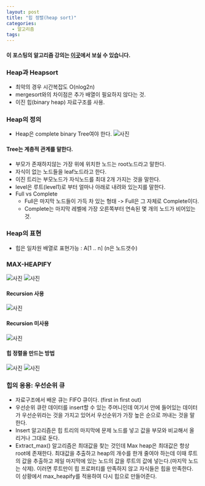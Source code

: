 ```yaml
---
layout: post
title: "힙 정렬(heap sort)"
categories:
  - 알고리즘
tags:
---
```


#### 이 포스팅의 알고리즘 강의는 [이곳](https://www.inflearn.com/course/%EC%95%8C%EA%B3%A0%EB%A6%AC%EC%A6%98-%EA%B0%95%EC%A2%8C/)에서 보실 수 있습니다.

### Heap과 Heapsort
- 최악의 경우 시간복잡도 O(nlog2n)
- mergesort와의 차이점은 추가 배열이 필요하지 않다는 것.
- 이진 힙(binary heap) 자료구조를 사용.


### Heap의 정의
- Heap은 complete binary Tree여야 한다.
![사진](https://drive.google.com/uc?id=1gpn4FUu8IhmkEKPsxyTsfg0Pl5AMoUNV)

#### Tree는 계층적 관계를 말한다.
- 부모가 존재하지않는 가장 위에 위치한 노드는 root노드라고 말한다.
- 자식이 없는 노드들을 leaf노드라고 한다.
- 이진 트리는 부모노드가 자식노드를 최대 2개 가지는 것을 말한다.
- level은 루트(level1)로 부터 얼마나 아래로 내려와 있는지를 말한다.
- Full vs Complete
    - Full은 마지막 노드들이 가득 차 있는 형태 -> Full은 그 자체로 Complete이다.
    - Complete는 마지막 레벨에 가장 오른쪽부터 연속된 몇 개의 노드가 비어있는 것.

### Heap의 표현
- 힙은 일차원 배열로 표현가능 : A[1 .. n] (n은 노드갯수)


### MAX-HEAPIFY
![사진](https://drive.google.com/uc?id=1h_ili9ahccvC88zJKWVGi8wog-lhF6FF)
![사진](https://drive.google.com/uc?id=13M9LL6xAykddRVlVr1-HpY34RPCE9CNJ)
#### Recursion 사용
![사진](https://drive.google.com/uc?id=1zHAKosxisjobgUJQh3x9eSSIhWcTnZwe)
#### Recursion 미사용
![사진](https://drive.google.com/uc?id=1MQy_uTJb9FuZuA_MfJ-xTzHS1ouNTeM_)
#### 힙 정렬을 만드는 방법
![사진](https://drive.google.com/uc?id=1web97ff56mNFKmB01V905Owl_50Ke96H)
![사진](https://drive.google.com/uc?id=1Fug6aQOvzltqhdV_r0me2ZbgehffAYFK)

### 힙의 응용: 우선순위 큐
- 자료구조에서 배운 큐는 FIFO 큐이다. (first in first out)
- 우선순위 큐란 데이터를 insert할 수 있는 주머니인데 여기서 안에 들어있는 데이터가 우선순위라는 것을 가지고 있어서 우선순위가 가장 높은 순으로 꺼내는 것을 말한다.
- Insert 알고리즘은 힙 트리의 마지막에 문제 노드를 넣고 값을 부모와 비교해서 올리거나 그대로 둔다.
- Extract_max() 알고리즘은 최대값을 찾는 것인데 Max heap은 최대값은 항상 root에 존재한다. 최대값을 추출하고 heap의 개수를 한개 줄여야 하는데 이때 루트의 값을 추출하고 제일 마지막에 있는 노드의 값을 루트의 값에 넣는다.(마지막 노드는 삭제). 이러면 루트만이 힙 프로퍼티를 만족하지 않고 자식들은 힙을 만족한다. 이 상황에서 max_heapify를 적용하여 다시 힙으로 만들어준다.

